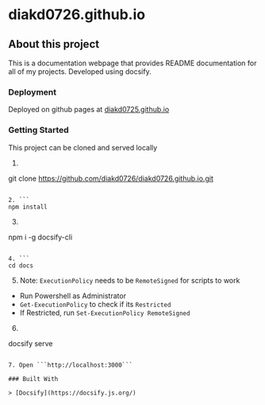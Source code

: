 # diakd0726.github.io

## About this project

This is a documentation webpage that provides README documentation for all of my projects. Developed using docsify.

### Deployment

Deployed on github pages at [diakd0725.github.io](https://diakd0726.github.io/)

### Getting Started

This project can be cloned and served locally

1. ```
git clone https://github.com/diakd0726/diakd0726.github.io.git
```

2. ```
npm install
```

3. ```
npm i -g docsify-cli
```

4. ```
cd docs
```

5. Note: ```ExecutionPolicy``` needs to be ```RemoteSigned``` for scripts to work
 - Run Powershell as Administrator 
 - ```Get-ExecutionPolicy``` to check if its ```Restricted```
 - If Restricted, run ```Set-ExecutionPolicy RemoteSigned```

 6. ```
 docsify serve
 ```

 7. Open ```http://localhost:3000```

### Built With

> [Docsify](https://docsify.js.org/)

